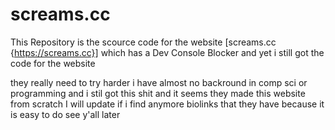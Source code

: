 # screams.cc

This Repository is the scource code for the website [screams.cc {https://screams.cc}] which has a Dev Console Blocker and yet i still got the code for the website 

they really need to try harder i have almost no backround in comp sci or programming and i stil got this shit and it seems they made this website from scratch
I will update if i find anymore biolinks that they have because it is easy to do see y'all later
